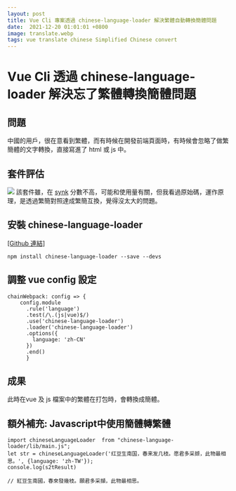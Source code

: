 ```yaml
---
layout: post
title: Vue Cli 專案透過 chinese-language-loader 解決繁體自動轉換簡體問題
date:  2021-12-20 01:01:01 +0800
image: translate.webp
tags: vue translate chinese Simplified Chinese convert
---
```

# Vue Cli 透過 chinese-language-loader 解決忘了繁體轉換簡體問題

## 問題
中國的用戶，很在意看到繁體，而有時候在開發前端頁面時，有時候會忽略了做繁簡體的文字轉換，直接寫進了 html 或 js 中。

## 套件評估
![](https://i.imgur.com/tJdBhdE.png)
該套件雖，在 [synk](https://snyk.io/advisor/npm-package/chinese-language-loader) 分數不高，可能和使用量有關，但我看過原始碼，運作原理，是透過繁簡對照達成繁簡互換，覺得沒太大的問題。


## 安裝 chinese-language-loader
[[Github 連結]](https://github.com/chendongmeigithub/chinese-language-loader)

```
npm install chinese-language-loader --save --devs
```

## 調整 vue config 設定

```
chainWebpack: config => {
    config.module
      .rule('language')
      .test(/\.(js|vue)$/)
      .use('chinese-language-loader')
      .loader('chinese-language-loader')
      .options({
        language: 'zh-CN'
      })
      .end()
      }
```
## 成果
此時在vue 及 js 檔案中的繁體在打包時，會轉換成簡體。

## 額外補充: Javascript中使用簡體轉繁體

```
import chineseLanguageLoader  from "chinese-language-loader/lib/main.js";
let str = chineseLanguageLoader('红豆生南国，春来发几枝。愿君多采撷，此物最相思。', {language: 'zh-TW'});
console.log(s2tResult)

// 紅豆生南國，春來發幾枝。願君多采擷，此物最相思。
```